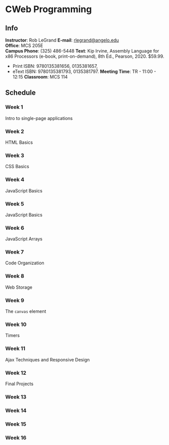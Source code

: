# CWeb Programming

## Info
__Instructor__: Rob LeGrand
__E-mail__: rlegrand@angelo.edu  
__Office__: MCS 205E  
__Campus Phone__: (325) 486-5448
__Text__: Kip Irvine, Assembly Language for x86 Processors (e-book, print-on-demand), 8th  Ed., Pearson, 2020. $59.99.  
- Print ISBN: 9780135381656, 0135381657,  
- eText ISBN: 9780135381793, 0135381797.
__Meeting Time__: TR - 11:00 - 12:15
__Classroom__: MCS 114

## Schedule
### Week 1
Intro to single-page applications

### Week 2
HTML Basics

### Week 3
CSS Basics

### Week 4
JavaScript Basics

### Week 5
JavaScript Basics

### Week 6
JavaScript Arrays

### Week 7
Code Organization

### Week 8
Web Storage

### Week 9
The `canvas` element

### Week 10
Timers

### Week 11
Ajax Techniques and Responsive Design

### Week 12
Final Projects

### Week 13


### Week 14


### Week 15


### Week 16

